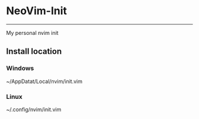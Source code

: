 # NeoVim-Init
---
My personal nvim init

## Install location

### Windows
~/AppDatat/Local/nvim/init.vim

### Linux
~/.config/nvim/init.vim
